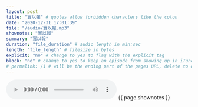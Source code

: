 ```yaml
---
layout: post
title: "實以報" # quotes allow forbidden characters like the colon
date: "2020-12-31 17:01:39"
file: "/audio/實以報.mp3"
shownotes: "實以報"
summary: "實以報"
duration: "file_duration" # audio length in min:sec
length: "file_length" # filesize in bytes
explicit: "no" # change to yes to flag with the explicit tag
block: "no" # change to yes to keep an episode from showing up in iTunes
# permalink: /1 # will be the ending part of the pages URL, delete to default to the title
---
```


<audio controls>
<source src="{{site.url}}{{site.baseurl}}{{ page.file }}" type="audio/x-mp3">
Your browser does not support the audio element.
</audio>
{{ page.shownotes }}
